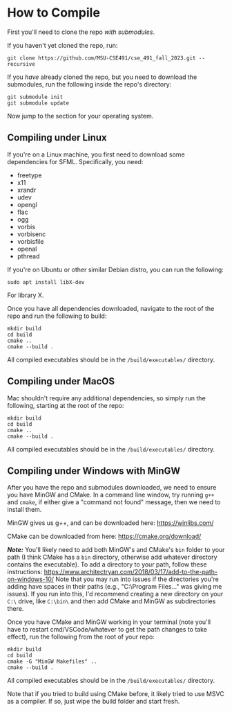 # How to Compile

First you'll need to clone the repo _with submodules_. 

If you haven't yet cloned the repo, run: 
```
git clone https://github.com/MSU-CSE491/cse_491_fall_2023.git --recursive
```

If you _have_ already cloned the repo, but you need to download the submodules, run the following inside the repo's directory:
```
git submodule init
git submodule update
```

Now jump to the section for your operating system.

## Compiling under Linux

If you're on a Linux machine, you first need to download some dependencies for SFML. 
Specifically, you need: 
- freetype
- x11
- xrandr
- udev
- opengl
- flac
- ogg
- vorbis
- vorbisenc
- vorbisfile
- openal
- pthread

If you're on Ubuntu or other similar Debian distro, you can run the following: 
```
sudo apt install libX-dev
```
For library X. 

Once you have all dependencies downloaded, navigate to the root of the repo and run the following to build: 
```
mkdir build
cd build
cmake ..
cmake --build .
```
All compiled executables should be in the `/build/executables/` directory. 

## Compiling under MacOS

Mac shouldn't require any additional dependencies, so simply run the following, starting at the root of the repo:
```
mkdir build
cd build
cmake ..
cmake --build .
```
All compiled executables should be in the `/build/executables/` directory. 

## Compiling under Windows with MinGW

After you have the repo and submodules downloaded, we need to ensure you have MinGW and CMake.
In a command line window, try running `g++` and `cmake`, if either give a "command not found" message, then we need to install them. 

MinGW gives us g++, and can be downloaded here: https://winlibs.com/

CMake can be downloaded from here: https://cmake.org/download/

***Note:*** You'll likely need to add both MinGW's and CMake's `bin` folder to your path (I think CMake has a `bin` directory, otherwise add whatever directory contains the executable). 
To add a directory to your path, follow these instructions: https://www.architectryan.com/2018/03/17/add-to-the-path-on-windows-10/
Note that you may run into issues if the directories you're adding have spaces in their paths (e.g., "C:\Program Files\..." was giving me issues). If you run into this, I'd recommend creating a new directory on your `C:\` drive, like `C:\bin\` and then add CMake and MinGW as subdirectories there. 

Once you have CMake and MinGW working in your terminal (note you'll have to restart cmd/VSCode/whatever to get the path changes to take effect), run the following from the root of your repo:
```
mkdir build
cd build
cmake -G "MinGW Makefiles" ..
cmake --build .
```

All compiled executables should be in the `/build/executables/` directory. 

Note that if you tried to build using CMake before, it likely tried to use MSVC as a compiler. If so, just wipe the build folder and start fresh. 
